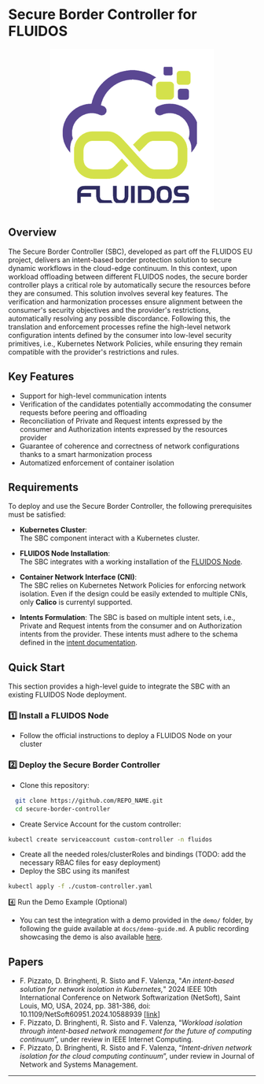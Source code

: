 # Secure Border Controller for FLUIDOS
<p align="center">
  <img src="./docs/images/Fluidos_logo.png" alt="Architecture Diagram"/>
</p>

## Overview
The Secure Border Controller (SBC), developed as part off the FLUIDOS EU project, delivers an intent-based border protection solution to secure dynamic workflows in the cloud-edge continuum. In this context, upon workload offloading between different FLUIDOS nodes, the secure border controller plays a critical role by automatically secure the resources before they are consumed. This solution involves several key features. The verification and harmonization processes ensure alignment between the consumer's security objectives and the provider's restrictions, automatically resolving any possible discordance. Following this, the  translation and enforcement processes refine the high-level network configuration intents defined by the consumer into low-level security primitives, i.e., Kubernetes Network Policies, while ensuring they remain compatible with the provider's restrictions and rules.
  
## Key Features
- Support for high-level communication intents
- Verification of the candidates potentially accommodating the consumer requests before peering and offloading
- Reconciliation of Private and Request intents expressed by the consumer and Authorization intents expressed by the resources provider 
- Guarantee of coherence and correctness of network configurations thanks to a smart harmonization process
- Automatized enforcement of container isolation

## Requirements
To deploy and use the Secure Border Controller, the following prerequisites must be satisfied:

- **Kubernetes Cluster**:  
  The SBC component interact with a Kubernetes cluster.

- **FLUIDOS Node Installation**:  
  The SBC integrates with a working installation of the [FLUIDOS Node](https://fluidos-project.github.io/node/).

- **Container Network Interface (CNI)**:  
  The SBC relies on Kubernetes Network Policies for enforcing network isolation. Even if the design could be easily extended to multiple CNIs, only **Calico** is currentyl supported.

- **Intents Formulation**:
  The SBC is based on multiple intent sets, i.e., Private and Request intents from the consumer and on Authorization intents from the provider. These intents must adhere to the schema defined in the [intent documentation](./docs/intent-mspl.md).
  
## Quick Start
This section provides a high-level guide to integrate the SBC with an existing FLUIDOS Node deployment.

### 1️⃣ Install a FLUIDOS Node
- Follow the official instructions to deploy a FLUIDOS Node on your cluster

### 2️⃣ Deploy the Secure Border Controller
- Clone this repository:
```bash
  git clone https://github.com/REPO_NAME.git
  cd secure-border-controller
```
- Create Service Account for the custom controller:
```bash
kubectl create serviceaccount custom-controller -n fluidos
```
- Create all the needed roles/clusterRoles and bindings (TODO: add the necessary RBAC files for easy deployment)
- Deploy the SBC using its manifest
```bash
kubectl apply -f ./custom-controller.yaml
```
4️⃣ Run the Demo Example (Optional)
- You can test the integration with a demo provided in the `demo/` folder, by following the guide available at `docs/demo-guide.md`. A public recording showcasing the demo is also available [here](https://www.youtube.com/watch?v=7NBoORvkJ5U&t=34s).

## Papers
- F. Pizzato, D. Bringhenti, R. Sisto and F. Valenza, "*An intent-based solution for network isolation in Kubernetes,*" 2024 IEEE 10th International Conference on Network Softwarization (NetSoft), Saint Louis, MO, USA, 2024, pp. 381-386, doi: 10.1109/NetSoft60951.2024.10588939 [[link](https://ieeexplore.ieee.org/abstract/document/10588939)]
- F. Pizzato, D. Bringhenti, R. Sisto and F. Valenza, “*Workload isolation through intent-based network management for the future of computing continuum*”, under review in IEEE Internet Computing.
- F. Pizzato, D. Bringhenti, R. Sisto and F. Valenza, “*Intent-driven network isolation for the cloud computing continuum*”, under review in Journal of Network and Systems Management.

---
